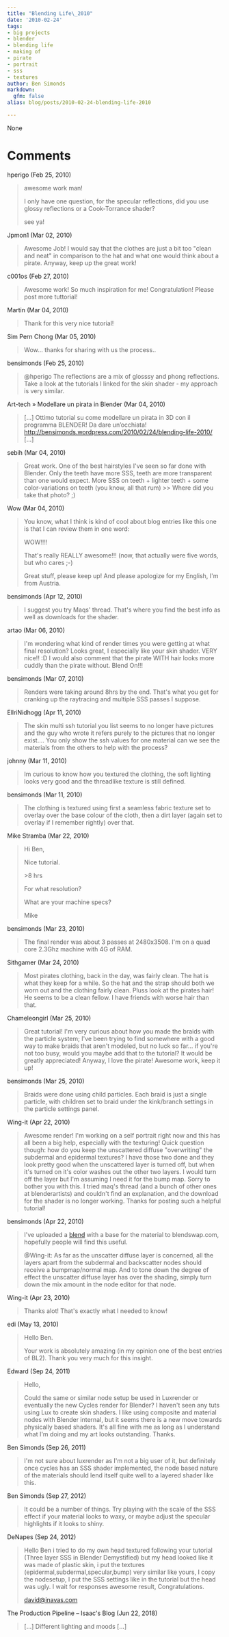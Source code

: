 ```yaml
---
title: "Blending Life\_2010"
date: '2010-02-24'
tags:
- big projects
- blender
- blending life
- making of
- pirate
- portrait
- sss
- textures
author: Ben Simonds
markdown:
  gfm: false
alias: blog/posts/2010-02-24-blending-life-2010

---
```


None




# Comments


hperigo (Feb 25, 2010)
> awesome work man!
> 
> I only have one question, for the specular reflections, did you use glossy reflections or a Cook-Torrance shader?
> 
> see ya!

Jpmon1 (Mar 02, 2010)
> Awesome Job! I would say that the clothes are just a bit too "clean and neat" in comparison to the hat and what one would think about a pirate.
> Anyway, keep up the great work!

c001os (Feb 27, 2010)
> Awesome work! So much inspiration for me! Congratulation! Please post more tuttorial!

Martin (Mar 04, 2010)
> Thank for this very nice tutorial!

Sim Pern Chong (Mar 05, 2010)
> Wow... thanks for sharing with us the process..

bensimonds (Feb 25, 2010)
> @hperigo The reflections are a mix of glosssy and phong reflections. Take a look at the tutorials I linked for the skin shader - my approach is very similar.

Art-tech &raquo; Modellare un pirata in Blender (Mar 04, 2010)
> [...] Ottimo tutorial su come modellare un pirata in 3D con il programma BLENDER! Da dare un&#8217;occhiata! http://bensimonds.wordpress.com/2010/02/24/blending-life-2010/ [...]

sebih (Mar 04, 2010)
> Great work. One of the best hairstyles I've seen so far done with Blender. Only the teeth have more SSS, teeth are more transparent than one would expect.
> More SSS on teeth + lighter teeth + some color-variations on teeth (you know, all that rum) &gt;&gt; Where did you take that photo? ;)

Wow (Mar 04, 2010)
> You know, what I think is kind of cool about blog entries like this one is that I can review them in one word:
> 
> WOW!!!!
> 
> That's really REALLY awesome!!! (now, that actually were five words, but who cares ;-)
> 
> Great stuff, please keep up!
> And please apologize for my English, I'm from Austria.

bensimonds (Apr 12, 2010)
> I suggest you try Maqs' thread. That's where you find the best info as well as downloads for the shader.

artao (Mar 06, 2010)
> I'm wondering what kind of render times you were getting at what final resolution?
> Looks great, I especially like your skin shader. VERY nice!!  :D
> I would also comment that the pirate WITH hair looks more cuddly than the pirate without.
> Blend On!!!

bensimonds (Mar 07, 2010)
> Renders were taking around 8hrs by the end. That's what you get for cranking up the raytracing and multiple SSS passes I suppose.

EllriNidhogg (Apr 11, 2010)
> The skin multi ssh tutorial you list seems to no longer have pictures and the guy who wrote it refers purely to the pictures that no longer exist....  You only show the ssh values for one material can we see the materials from the others to help with the process?

johnny (Mar 11, 2010)
> Im curious to know how you textured the clothing, the soft lighting looks very good and the threadlike texture is still defined.

bensimonds (Mar 11, 2010)
> The clothing is textured using first a seamless fabric texture set to overlay over the base colour of the cloth, then a dirt layer (again set to overlay if I remember rightly) over that.

Mike Stramba (Mar 22, 2010)
> Hi Ben,
> 
> Nice tutorial.
> 
> &gt;8 hrs
> 
> For what resolution?
> 
> What are your machine specs?
> 
> Mike

bensimonds (Mar 23, 2010)
> The final render was about 3 passes at 2480x3508. I'm on a quad core 2.3Ghz machine with 4G of RAM.

Sithgamer (Mar 24, 2010)
> Most pirates clothing, back in the day, was fairly clean.  The hat is what they keep for a while.  So the hat and the strap should both we worn out and the clothing fairly clean.   Pluss look at the pirates hair!  He seems to be a clean fellow.  I have friends with worse hair than that.

Chameleongirl (Mar 25, 2010)
> Great tutorial!
> I'm very curious about how you made the braids with the particle system; I've been trying to find somewhere with a good way to make braids that aren't modeled, but no luck so far... if you're not too busy, would you maybe add that to the tutorial? It would be greatly appreciated!
> Anyway, I love the pirate! Awesome work, keep it up!

bensimonds (Mar 25, 2010)
> Braids were done using child particles. Each braid is just a single particle, with children set to braid under the kink/branch settings in the particle settings panel.

Wing-it (Apr 22, 2010)
> Awesome render! I'm working on a self portrait right now and this has all been a big help, especially with the texturing!
> Quick question though: how do you keep the unscattered diffuse "overwriting" the subdermal and epidermal textures? I have those two done and they look pretty good when the unscattered layer is turned off, but when it's turned on it's color washes out the other two layers. I would turn off the layer but I'm assuming I need it for the bump map. 
> Sorry to bother you with this. I tried maq's thread (and a bunch of other ones at blenderartists) and couldn't find an explanation, and the download for the shader is no longer working.
> Thanks for posting such a helpful tutorial!

bensimonds (Apr 22, 2010)
> I've uploaded a <a href="http://www.blendswap.com/materials/bens-three-layer-sss/" rel="nofollow">blend</a> with a base for the material to blendswap.com, hopefully people will find this useful.
> 
> @Wing-it: As far as the unscatter diffuse layer is concerned, all the layers apart from the subdermal and backscatter nodes should receive a bumpmap/normal map. And to tone down the degree of effect the unscatter diffuse layer has over the shading, simply turn down the mix amount in the node editor for that node.

Wing-it (Apr 23, 2010)
> Thanks alot! That's exactly what I needed to know!

edi (May 13, 2010)
> Hello Ben.
> 
> Your work is absolutely amazing (in my opinion one of the best entries of BL2). Thank you very much for this insight.

Edward (Sep 24, 2011)
> Hello,
> 
> Could the same or similar node setup be used in Luxrender or eventually the new Cycles render for Blender? I haven't seen any tuts using Lux to create skin shaders. I like using composite and material nodes with Blender internal, but it seems there is a new move towards physically based shaders. It's all fine with me as long as I understand what I'm doing and my art looks outstanding. Thanks.

Ben Simonds (Sep 26, 2011)
> I'm not sure about luxrender as I'm not a big user of it, but definitely once cycles has an SSS shader implemented, the node based nature of the materials should lend itself quite well to a layered shader like this.

Ben Simonds (Sep 27, 2012)
> It could be a number of things. Try playing with the scale of the SSS effect if your material looks to waxy, or maybe adjust the specular highlights if it looks to shiny.

DeNapes (Sep 24, 2012)
> Hello Ben i tried to do my own head textured following your tutorial (Three layer SSS in Blender Demystified) but my head looked like it was made ​​of plastic skin, i put the textures (epidermal,subdermal,specular,bump) very similar like yours, I copy the nodesetup, I put the SSS settings like in the tutorial but the head was ugly.
> I wait for responses
> awesome result, Congratulations.
> 
> david@inavas.com

The Production Pipeline &#8211; Isaac&#039;s Blog (Jun 22, 2018)
> [&#8230;] Different lighting and moods [&#8230;]
